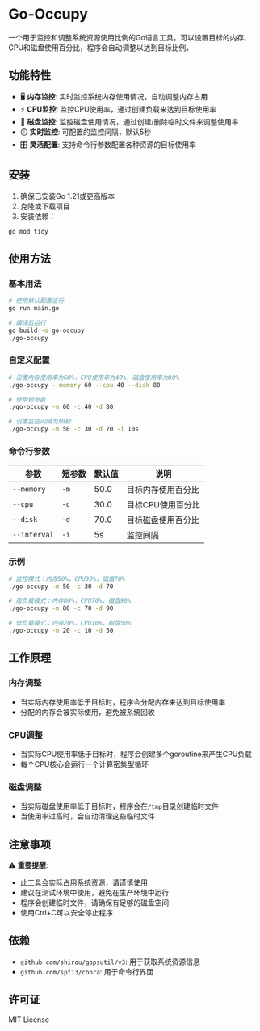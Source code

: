 # Go-Occupy

一个用于监控和调整系统资源使用比例的Go语言工具。可以设置目标的内存、CPU和磁盘使用百分比，程序会自动调整以达到目标比例。

## 功能特性

- 🖥️ **内存监控**: 实时监控系统内存使用情况，自动调整内存占用
- ⚡ **CPU监控**: 监控CPU使用率，通过创建负载来达到目标使用率
- 💾 **磁盘监控**: 监控磁盘使用情况，通过创建/删除临时文件来调整使用率
- ⏱️ **实时监控**: 可配置的监控间隔，默认5秒
- 🎛️ **灵活配置**: 支持命令行参数配置各种资源的目标使用率

## 安装

1. 确保已安装Go 1.21或更高版本
2. 克隆或下载项目
3. 安装依赖：

```bash
go mod tidy
```

## 使用方法

### 基本用法

```bash
# 使用默认配置运行
go run main.go

# 编译后运行
go build -o go-occupy
./go-occupy
```

### 自定义配置

```bash
# 设置内存使用率为60%，CPU使用率为40%，磁盘使用率为80%
./go-occupy --memory 60 --cpu 40 --disk 80

# 使用短参数
./go-occupy -m 60 -c 40 -d 80

# 设置监控间隔为10秒
./go-occupy -m 50 -c 30 -d 70 -i 10s
```

### 命令行参数

| 参数 | 短参数 | 默认值 | 说明 |
|------|--------|--------|------|
| `--memory` | `-m` | 50.0 | 目标内存使用百分比 |
| `--cpu` | `-c` | 30.0 | 目标CPU使用百分比 |
| `--disk` | `-d` | 70.0 | 目标磁盘使用百分比 |
| `--interval` | `-i` | 5s | 监控间隔 |

### 示例

```bash
# 监控模式：内存50%，CPU30%，磁盘70%
./go-occupy -m 50 -c 30 -d 70

# 高负载模式：内存80%，CPU70%，磁盘90%
./go-occupy -m 80 -c 70 -d 90

# 低负载模式：内存20%，CPU10%，磁盘50%
./go-occupy -m 20 -c 10 -d 50
```

## 工作原理

### 内存调整
- 当实际内存使用率低于目标时，程序会分配内存来达到目标使用率
- 分配的内存会被实际使用，避免被系统回收

### CPU调整
- 当实际CPU使用率低于目标时，程序会创建多个goroutine来产生CPU负载
- 每个CPU核心会运行一个计算密集型循环

### 磁盘调整
- 当实际磁盘使用率低于目标时，程序会在`/tmp`目录创建临时文件
- 当使用率过高时，会自动清理这些临时文件

## 注意事项

⚠️ **重要提醒**:
- 此工具会实际占用系统资源，请谨慎使用
- 建议在测试环境中使用，避免在生产环境中运行
- 程序会创建临时文件，请确保有足够的磁盘空间
- 使用Ctrl+C可以安全停止程序

## 依赖

- `github.com/shirou/gopsutil/v3`: 用于获取系统资源信息
- `github.com/spf13/cobra`: 用于命令行界面

## 许可证

MIT License 